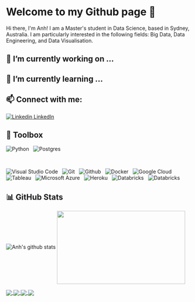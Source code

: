 # Welcome to my Github page 👋
Hi there, I'm Anh! I am a Master's student in Data Science, based in Sydney, Australia. I am particularly interested in the following fields: Big Data, Data Engineering, and Data Visualisation. 

## 🔭 I’m currently working on ...

## 🌱 I’m currently learning ...

## 📫 Connect with me:
[![Linkedin](https://i.stack.imgur.com/gVE0j.png) LinkedIn](https://www.linkedin.com/in/levungocanh/)
</br>

## 🧰 Toolbox

![Python](https://img.shields.io/badge/Code-Python-3776AB?style=flat&logo=python&color=306998&logoColor=FFD43B)
&nbsp;
![Postgres](https://img.shields.io/badge/Code-Postgres-%23316192.svg?style=flat&logo=postgresql&color=0064a5)
&nbsp;

</br>

![Visual Studio Code](https://img.shields.io/badge/Tool-Visual%20Studio%20Code-0078d7.svg?style=flat&logo=visual-studio-code&color=0078d7&logoColor=0078d7)
&nbsp;
![Git](https://img.shields.io/badge/Tool-Git-%23F05033.svg?style=flat&logo=git&color=F05032)
&nbsp;
![Github](https://img.shields.io/badge/Tool-Github-%23F05033.svg?style=flat&logo=github&color=333333)
&nbsp;
![Docker](https://img.shields.io/badge/Tool-Docker-%230db7ed.svg?style=flat&logo=docker&color=0db7ed&logoColor=0db7ed)
&nbsp;
![Google Cloud](https://img.shields.io/badge/Tool-GoogleCloud-%234285F4.svg?style=flat&logo=google-cloud&color=4285F4&logoColor=white)
&nbsp;
![Tableau](https://img.shields.io/badge/Tableau-E97627?style=for-the-badge&logo=Tableau&logoColor=white)
&nbsp;
![Microsoft Azure](https://img.shields.io/badge/Cloud-microsoft%20azure-0089D6?style=for-the-badge&logo=microsoft-azure&logoColor=white)
&nbsp;
![Heroku](https://img.shields.io/badge/Heroku-430098?style=for-the-badge&logo=heroku&logoColor=white)
&nbsp;
![Databricks](https://img.shields.io/badge/ETL-Databricks-FF3621?style=for-the-badge&logo=Databricks&logoColor=white)
&nbsp;
![Databricks](https://img.shields.io/badge/dbt-FF694B?style=for-the-badge&logo=dbt&logoColor=white)

## 📊 GitHub Stats 

![Anh's github stats](https://github-readme-stats-git-masterrstaa-rickstaa.vercel.app/api?username=anhlevn149&show_icons=true&theme=tokyonight&hide=contribs,prs,issues)
<a href="https://github.com/anhlevn149/anhlevn149"><img align="center" src="https://github-readme-stats-sigma-five.vercel.app/api/top-langs/?username=anhlevn149&layout=compact&hide_border=false" height="200" width="350" /></a>

<a href="https://github.com/anhlevn149/Sales-prediction-and-forecasting-SGDRegressor-LinearRegression">
  <!-- Change the `github-readme-stats.anuraghazra1.vercel.app` to `github-readme-stats.vercel.app`  -->
  <img align="center" src="https://github-readme-stats.anuraghazra1.vercel.app/api/pin/?username=anhlevn149&repo=Sales-prediction-and-forecasting-SGDRegressor-LinearRegression&theme=radical" />
  
<a href="https://github.com/anhlevn149/API-sales-prediction-SGDRegressor-Heroku">
  <!-- Change the `github-readme-stats.anuraghazra1.vercel.app` to `github-readme-stats.vercel.app`  -->
  <img align="center" src="https://github-readme-stats.anuraghazra1.vercel.app/api/pin/?username=anhlevn149&repo=API-sales-prediction-SGDRegressor-Heroku&theme=radical" />

<a href="https://github.com/anhlevn149/API-sales-forecast-LinearRegression-Heroku">
  <!-- Change the `github-readme-stats.anuraghazra1.vercel.app` to `github-readme-stats.vercel.app`  -->
  <img align="center" src="https://github-readme-stats.anuraghazra1.vercel.app/api/pin/?username=anhlevn149&repo=API-sales-forecast-LinearRegression-Heroku&theme=radical" />

<a href="https://github.com/anhlevn149/NBA-draft-Kaggle-competition-RandomForest">
  <!-- Change the `github-readme-stats.anuraghazra1.vercel.app` to `github-readme-stats.vercel.app`  -->
  <img align="center" src="https://github-readme-stats.anuraghazra1.vercel.app/api/pin/?username=anhlevn149&repo=NBA-draft-Kaggle-competition-RandomForest&theme=radical" />
  
<!--
**anhlevn149/anhlevn149** is a ✨ _special_ ✨ repository because its `README.md` (this file) appears on your GitHub profile.

Here are some ideas to get you started:

- 🔭 I’m currently working on ...
- 🌱 I’m currently learning ...
- 👯 I’m looking to collaborate on ...
- 🤔 I’m looking for help with ...
- 💬 Ask me about ...
- 📫 How to reach me: ...
- 😄 Pronouns: ...
- ⚡ Fun fact: ...
-->

